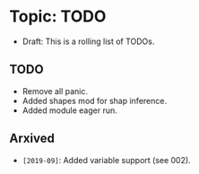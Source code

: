 Topic: TODO
===========

- Draft: This is a rolling list of TODOs.

TODO
----
- Remove all panic.
- Added shapes mod for shap inference.
- Added module eager run.

Arxived
-------

- `[2019-09]`: Added variable support (see 002).
